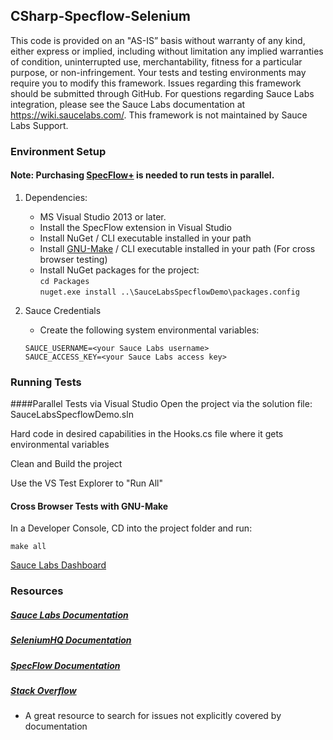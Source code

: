 ## CSharp-Specflow-Selenium

This code is provided on an "AS-IS” basis without warranty of any kind, either express or implied, including without limitation any implied warranties of condition, uninterrupted use, merchantability, fitness for a particular purpose, or non-infringement. Your tests and testing environments may require you to modify this framework. Issues regarding this framework should be submitted through GitHub. For questions regarding Sauce Labs integration, please see the Sauce Labs documentation at https://wiki.saucelabs.com/. This framework is not maintained by Sauce Labs Support.

### Environment Setup
#### Note: Purchasing [SpecFlow+](http://www.specflow.org/plus/) is needed to run tests in parallel.

1. Dependencies:
    * MS Visual Studio 2013 or later.
    * Install the SpecFlow extension in Visual Studio
    * Install NuGet / CLI executable installed in your path
    * Install [GNU-Make](https://www.gnu.org/software/make/) / CLI executable installed in your path (For cross browser testing)
    * Install NuGet packages for the project: <br>
```cd Packages```<br>
```nuget.exe install ..\SauceLabsSpecflowDemo\packages.config```<br>

2. Sauce Credentials
    * Create the following system environmental variables:
    ```
    SAUCE_USERNAME=<your Sauce Labs username>
    SAUCE_ACCESS_KEY=<your Sauce Labs access key>
    ```
### Running Tests
   ####Parallel Tests via Visual Studio
Open the project via the solution file: SauceLabsSpecflowDemo.sln

Hard code in desired capabilities in the Hooks.cs file where it gets environmental variables

Clean and Build the project

Use the VS Test Explorer to "Run All"

#### Cross Browser Tests with GNU-Make
In a Developer Console, CD into the project folder and run:
```
make all
```
[Sauce Labs Dashboard](https://saucelabs.com/beta/dashboard/)

### Resources
##### [Sauce Labs Documentation](https://wiki.saucelabs.com/)

##### [SeleniumHQ Documentation](http://www.seleniumhq.org/docs/)

##### [SpecFlow Documentation](http://www.specflow.org/plus/)

##### [Stack Overflow](http://stackoverflow.com/)
* A great resource to search for issues not explicitly covered by documentation
